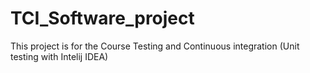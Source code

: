 # TCI_Software_project
This project is for the Course Testing and Continuous integration (Unit testing with Intelij IDEA)

